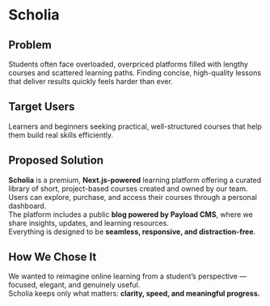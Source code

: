 # Scholia

## Problem  
Students often face overloaded, overpriced platforms filled with lengthy courses and scattered learning paths. Finding concise, high-quality lessons that deliver results quickly feels harder than ever.

## Target Users  
Learners and beginners seeking practical, well-structured courses that help them build real skills efficiently.

## Proposed Solution  
**Scholia** is a premium, **Next.js-powered** learning platform offering a curated library of short, project-based courses created and owned by our team.  
Users can explore, purchase, and access their courses through a personal dashboard.  
The platform includes a public **blog powered by Payload CMS**, where we share insights, updates, and learning resources.  
Everything is designed to be **seamless, responsive, and distraction-free**.

## How We Chose It  
We wanted to reimagine online learning from a student’s perspective — focused, elegant, and genuinely useful.  
Scholia keeps only what matters: **clarity, speed, and meaningful progress.**
